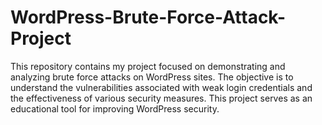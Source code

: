 # WordPress-Brute-Force-Attack-Project
This repository contains my project focused on demonstrating and analyzing brute force attacks on WordPress sites. The objective is to understand the vulnerabilities associated with weak login credentials and the effectiveness of various security measures. This project serves as an educational tool for improving WordPress security.
